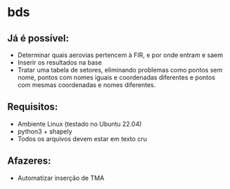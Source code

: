 # bds
## Já é possível:

* Determinar quais aerovias pertencem à FIR, e por onde entram e saem
* Inserir os resultados na base
* Tratar uma tabela de setores, eliminando problemas como pontos sem nome, pontos com nomes iguais e coordenadas diferentes e pontos com mesmas coordenadas e nomes diferentes. 


## Requisitos:

* Ambiente Linux (testado no Ubuntu 22.04)
* python3 + shapely
* Todos os arquivos devem estar em texto cru

## Afazeres:

* Automatizar inserção de TMA
